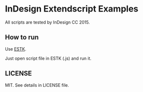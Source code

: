
# InDesign Extendscript Examples

All scripts are tested by InDesign CC 2015.


## How to run

Use [ESTK](http://www.adobe.com/jp/devnet/scripting/estk.html).

Just open script file in ESTK (.js) and run it.


## LICENSE

MIT. See details in LICENSE file.

